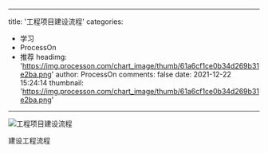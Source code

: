 
---
title: '工程项目建设流程'
categories: 
 - 学习
 - ProcessOn
 - 推荐
headimg: 'https://img.processon.com/chart_image/thumb/61a6cf1ce0b34d269b31e2ba.png'
author: ProcessOn
comments: false
date: 2021-12-22 15:24:14
thumbnail: 'https://img.processon.com/chart_image/thumb/61a6cf1ce0b34d269b31e2ba.png'
---

<div>   
<img class="thumb" alt="工程项目建设流程" src="https://img.processon.com/chart_image/thumb/61a6cf1ce0b34d269b31e2ba.png" referrerpolicy="no-referrer">
<p>建设工程流程</p>  
</div>
            